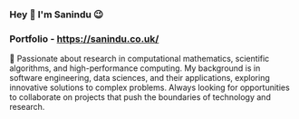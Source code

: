 ### Hey 👋  I'm  Sanindu  :wink:
### Portfolio - https://sanindu.co.uk/

 🔭 Passionate about research in computational mathematics, scientific algorithms, and high-performance computing. My background is in software engineering, data sciences, and their applications, exploring innovative solutions to complex problems. Always looking for opportunities to collaborate on projects that push the boundaries of technology and research.
<!--
**Sanindu/Sanindu** is a ✨ _special_ ✨ repository because its `README.md` (this file) appears on your GitHub profile.

Here are some ideas to get you started:

- 🔭 I’m currently working on ...
- 🌱 I’m currently learning ...
- 👯 I’m looking to collaborate on ...
- 🤔 I’m looking for help with ...
- 💬 Ask me about ...
- 📫 How to reach me: ...
- 😄 Pronouns: ...
- ⚡ Fun fact: ...
-->
